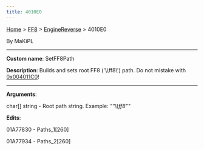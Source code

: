 ```yaml
---
title: 4010E0
---
```


[Home](../../Main%20Page.md) > [FF8](../../FF8.md) > [EngineReverse](../EngineReverse.md) > 4010E0

By MaKiPL

------------------------------------------------------------------------

**Custom name**: SetFF8Path

**Description**: Builds and sets root FF8 ('\\\\ff8\\') path. Do not
mistake with [0x004011C0][]!

------------------------------------------------------------------------

**Arguments**:

char\[\] string - Root path string. Example: *""\\\\ff8""*

**Edits**:

01A77830 - Paths\_1\[260\]

01A77934 - Paths\_2\[260\]

  [0x004011C0]: ../Engine/RE/4011C0.md "wikilink"
